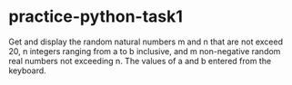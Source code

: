 # practice-python-task1
Get and display the random natural numbers m and n that are not exceed 20, n integers ranging from a to b inclusive, and m non-negative random real numbers not exceeding n. The values ​​of a and b entered from the keyboard.
